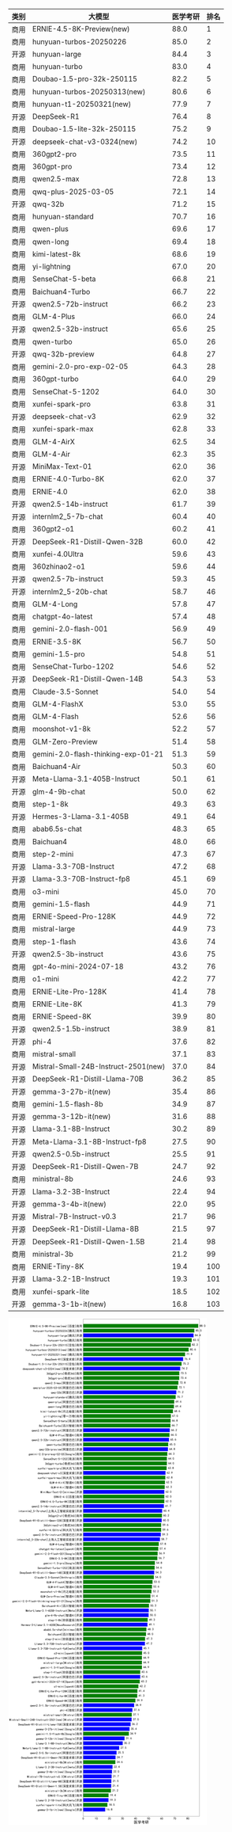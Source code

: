 
| 类别 | 大模型                         | 医学考研 | 排名 |
|-----|------------------------------|---------|----|
|商用|ERNIE-4.5-8K-Preview(new)|88.0|1|
|商用|hunyuan-turbos-20250226|85.0|2|
|开源|hunyuan-large|84.4|3|
|商用|hunyuan-turbo|83.0|4|
|商用|Doubao-1.5-pro-32k-250115|82.2|5|
|商用|hunyuan-turbos-20250313(new)|80.6|6|
|商用|hunyuan-t1-20250321(new)|77.9|7|
|开源|DeepSeek-R1|76.4|8|
|商用|Doubao-1.5-lite-32k-250115|75.2|9|
|开源|deepseek-chat-v3-0324(new)|74.2|10|
|商用|360gpt2-pro|73.5|11|
|商用|360gpt-pro|73.4|12|
|商用|qwen2.5-max|72.8|13|
|商用|qwq-plus-2025-03-05|72.1|14|
|开源|qwq-32b|71.2|15|
|商用|hunyuan-standard|70.7|16|
|商用|qwen-plus|69.6|17|
|商用|qwen-long|69.4|18|
|商用|kimi-latest-8k|68.6|19|
|商用|yi-lightning|67.0|20|
|商用|SenseChat-5-beta|66.8|21|
|商用|Baichuan4-Turbo|66.7|22|
|开源|qwen2.5-72b-instruct|66.2|23|
|商用|GLM-4-Plus|66.0|24|
|开源|qwen2.5-32b-instruct|65.6|25|
|商用|qwen-turbo|65.0|26|
|开源|qwq-32b-preview|64.8|27|
|商用|gemini-2.0-pro-exp-02-05|64.3|28|
|商用|360gpt-turbo|64.0|29|
|商用|SenseChat-5-1202|64.0|30|
|商用|xunfei-spark-pro|63.8|31|
|开源|deepseek-chat-v3|62.9|32|
|商用|xunfei-spark-max|62.8|33|
|商用|GLM-4-AirX|62.5|34|
|商用|GLM-4-Air|62.3|35|
|开源|MiniMax-Text-01|62.0|36|
|商用|ERNIE-4.0-Turbo-8K|62.0|37|
|商用|ERNIE-4.0|62.0|38|
|开源|qwen2.5-14b-instruct|61.7|39|
|开源|internlm2_5-7b-chat|60.4|40|
|商用|360gpt2-o1|60.2|41|
|开源|DeepSeek-R1-Distill-Qwen-32B|60.0|42|
|商用|xunfei-4.0Ultra|59.6|43|
|商用|360zhinao2-o1|59.6|44|
|开源|qwen2.5-7b-instruct|59.3|45|
|开源|internlm2_5-20b-chat|58.7|46|
|商用|GLM-4-Long|57.8|47|
|商用|chatgpt-4o-latest|57.4|48|
|商用|gemini-2.0-flash-001|56.9|49|
|商用|ERNIE-3.5-8K|56.7|50|
|商用|gemini-1.5-pro|54.8|51|
|商用|SenseChat-Turbo-1202|54.6|52|
|开源|DeepSeek-R1-Distill-Qwen-14B|54.3|53|
|商用|Claude-3.5-Sonnet|54.0|54|
|商用|GLM-4-FlashX|53.0|55|
|商用|GLM-4-Flash|52.6|56|
|商用|moonshot-v1-8k|52.2|57|
|商用|GLM-Zero-Preview|51.4|58|
|商用|gemini-2.0-flash-thinking-exp-01-21|51.3|59|
|商用|Baichuan4-Air|50.3|60|
|开源|Meta-Llama-3.1-405B-Instruct|50.1|61|
|开源|glm-4-9b-chat|50.0|62|
|商用|step-1-8k|49.3|63|
|开源|Hermes-3-Llama-3.1-405B|49.1|64|
|商用|abab6.5s-chat|48.3|65|
|商用|Baichuan4|48.0|66|
|商用|step-2-mini|47.3|67|
|开源|Llama-3.3-70B-Instruct|47.2|68|
|开源|Llama-3.3-70B-Instruct-fp8|45.1|69|
|商用|o3-mini|45.0|70|
|商用|gemini-1.5-flash|44.9|71|
|商用|ERNIE-Speed-Pro-128K|44.9|72|
|商用|mistral-large|44.9|73|
|商用|step-1-flash|43.6|74|
|开源|qwen2.5-3b-instruct|43.6|75|
|商用|gpt-4o-mini-2024-07-18|43.2|76|
|商用|o1-mini|42.2|77|
|商用|ERNIE-Lite-Pro-128K|41.4|78|
|商用|ERNIE-Lite-8K|41.3|79|
|商用|ERNIE-Speed-8K|39.9|80|
|开源|qwen2.5-1.5b-instruct|38.9|81|
|开源|phi-4|37.6|82|
|商用|mistral-small|37.1|83|
|开源|Mistral-Small-24B-Instruct-2501(new)|37.0|84|
|开源|DeepSeek-R1-Distill-Llama-70B|36.2|85|
|开源|gemma-3-27b-it(new)|35.4|86|
|商用|gemini-1.5-flash-8b|34.9|87|
|开源|gemma-3-12b-it(new)|31.6|88|
|开源|Llama-3.1-8B-Instruct|30.2|89|
|开源|Meta-Llama-3.1-8B-Instruct-fp8|27.5|90|
|开源|qwen2.5-0.5b-instruct|25.5|91|
|开源|DeepSeek-R1-Distill-Qwen-7B|24.7|92|
|商用|ministral-8b|24.6|93|
|开源|Llama-3.2-3B-Instruct|22.4|94|
|开源|gemma-3-4b-it(new)|22.0|95|
|开源|Mistral-7B-Instruct-v0.3|21.7|96|
|开源|DeepSeek-R1-Distill-Llama-8B|21.5|97|
|开源|DeepSeek-R1-Distill-Qwen-1.5B|21.4|98|
|商用|ministral-3b|21.2|99|
|商用|ERNIE-Tiny-8K|19.4|100|
|开源|Llama-3.2-1B-Instruct|19.3|101|
|商用|xunfei-spark-lite|18.5|102|
|开源|gemma-3-1b-it(new)|16.8|103|


![lin](../pic/医学考研.png)
